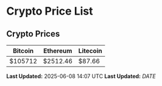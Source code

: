 # Crypto Price List

## Crypto Prices
| Bitcoin | Ethereum | Litecoin |
| ------- | -------- | -------- |
| $105712 | $2512.46 | $87.66 |
**Last Updated:** 2025-06-08 14:07 UTC
**Last Updated:** $DATE$

